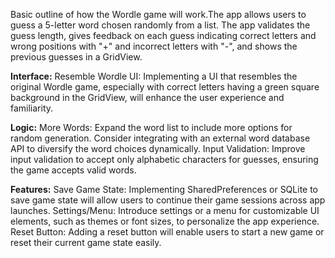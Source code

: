 Basic outline of how the Wordle game will work.The app allows users to guess a 5-letter word chosen randomly from a list. The app validates the guess length, gives feedback on each guess indicating correct letters and wrong positions with "+" and incorrect letters with "-", and shows the previous guesses in a GridView.

**Interface:**
Resemble Wordle UI: Implementing a UI that resembles the original Wordle game, especially with correct letters having a green square background in the GridView, will enhance the user experience and familiarity.

**Logic:**
More Words: Expand the word list to include more options for random generation. Consider integrating with an external word database API to diversify the word choices dynamically.
Input Validation: Improve input validation to accept only alphabetic characters for guesses, ensuring the game accepts valid words.

**Features:**
Save Game State: Implementing SharedPreferences or SQLite to save game state will allow users to continue their game sessions across app launches.
Settings/Menu: Introduce settings or a menu for customizable UI elements, such as themes or font sizes, to personalize the app experience.
Reset Button: Adding a reset button will enable users to start a new game or reset their current game state easily.
